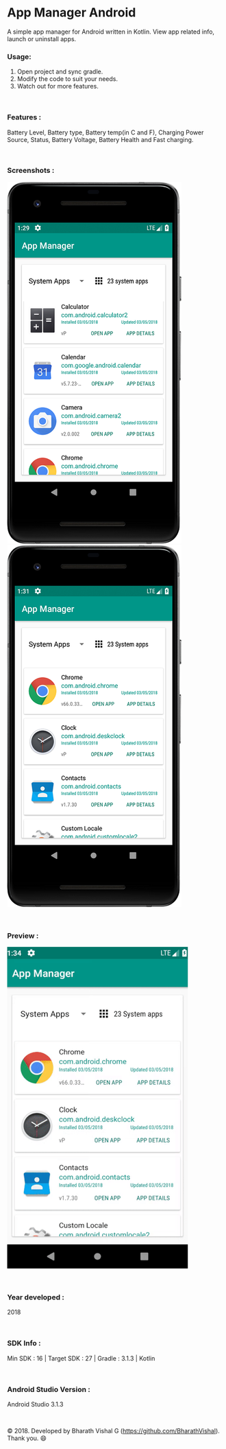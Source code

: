 # App Manager Android
A simple app manager for Android written in Kotlin. View app related info, launch or uninstall apps.


### Usage:
1. Open project and sync gradle.
2. Modify the code to suit your needs.
3. Watch out for more features.

&nbsp;
### Features :
Battery Level, Battery type, Battery temp(in C and F), Charging Power Source, Status, Battery Voltage, Battery Health and Fast charging.

&nbsp;
### Screenshots : 
![Screenshot 1](https://github.com/BharathVishal/App-Manager-Android/blob/master/Screenshots/1.png?s=20)
![Screenshot 2](https://github.com/BharathVishal/App-Manager-Android/blob/master/Screenshots/2.png?s=20)


&nbsp;
### Preview : 
![Preview](https://github.com/BharathVishal/App-Manager-Android/blob/master/Preview/PreviewGif.gif)


&nbsp;

### Year developed : 
2018


&nbsp;

### SDK Info : 
Min SDK : 16  | Target SDK : 27 | Gradle : 3.1.3  | Kotlin

&nbsp;


### Android Studio Version : 
Android Studio 3.1.3


&nbsp;

© 2018. Developed by Bharath Vishal G (https://github.com/BharathVishal).
Thank you. :smile:

